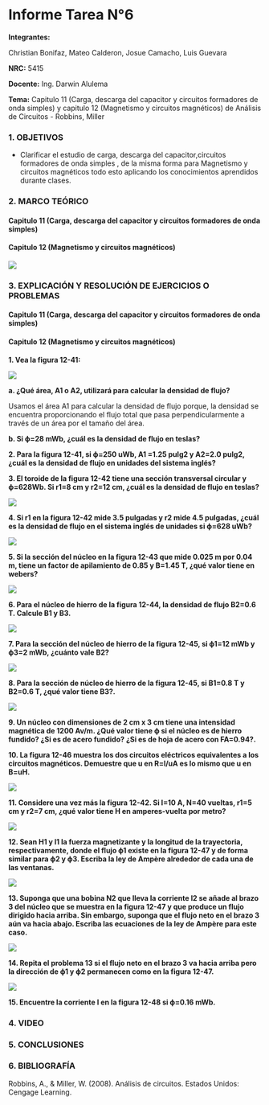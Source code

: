 # Informe Tarea N°6

**Integrantes:**

Christian Bonifaz, Mateo Calderon, Josue Camacho, Luis Guevara

**NRC:** 5415

**Docente:** Ing. Darwin Alulema

**Tema:** Capitulo 11 (Carga, descarga del capacitor y circuitos formadores de onda simples) y capitulo 12 (Magnetismo y circuitos magnéticos) de Análisis de Circuitos - Robbins, Miller

### 1. OBJETIVOS

- Clarificar el estudio de carga, descarga del capacitor,circuitos formadores de onda simples , de la misma forma para Magnetismo y circuitos magnéticos todo esto aplicando los conocimientos aprendidos durante clases.

### 2. MARCO TEÓRICO

#### Capitulo 11 (Carga, descarga del capacitor y circuitos formadores de onda simples)

#### Capitulo 12 (Magnetismo y circuitos magnéticos)

<img src="imagenes/cap12.png">

### 3. EXPLICACIÓN Y RESOLUCIÓN DE EJERCICIOS O PROBLEMAS

#### Capitulo 11 (Carga, descarga del capacitor y circuitos formadores de onda simples)

#### Capitulo 12 (Magnetismo y circuitos magnéticos)

**1. Vea la figura 12-41:**

<img src="imagenes/fig12-41.jpg">

**a.	¿Qué área, A1 o A2, utilizará para calcular la densidad de flujo?**

Usamos el área A1 para calcular la densidad de flujo porque, la densidad se encuentra proporcionando el flujo total que pasa perpendicularmente a través de un área por el tamaño del área.

**b.	Si ϕ=28 mWb, ¿cuál es la densidad de flujo en teslas?**

**2.	Para la figura 12-41, si ϕ=250 uWb, A1 =1.25 pulg2 y A2=2.0 pulg2, ¿cuál es la densidad de flujo en unidades del sistema inglés?**

**3.	El toroide de la figura 12-42 tiene una sección transversal circular y ϕ=628Wb. Si r1=8 cm y r2=12 cm, ¿cuál es la densidad de flujo en teslas?**

<img src="imagenes/fig12-42.jpg">

**4.	Si r1 en la figura 12-42 mide 3.5 pulgadas y r2 mide 4.5 pulgadas, ¿cuál es la densidad de flujo en el sistema inglés de unidades si ϕ=628 uWb?**

<img src="imagenes/fig12-42.jpg">

**5.	Si la sección del núcleo en la figura 12-43 que mide 0.025 m por 0.04 m, tiene un factor de apilamiento de 0.85 y B=1.45 T, ¿qué valor tiene en webers?**

<img src="imagenes/fig12-43.jpg">

**6.	Para el núcleo de hierro de la figura 12-44, la densidad de flujo B2=0.6 T. Calcule B1 y B3.**

<img src="imagenes/fig12-44.jpg">

**7.	Para la sección del núcleo de hierro de la figura 12-45, si ϕ1=12 mWb y ϕ3=2 mWb, ¿cuánto vale B2?**

<img src="imagenes/fig12-45.jpg">

**8.	Para la sección de núcleo de hierro de la figura 12-45, si B1=0.8 T y B2=0.6 T, ¿qué valor tiene B3?.**

<img src="imagenes/fig12-45.jpg">

**9.	Un núcleo con dimensiones de 2 cm x 3 cm tiene una intensidad magnética de 1200 Av/m. ¿Qué valor tiene ϕ si el núcleo es de hierro fundido? ¿Si es de acero fundido? ¿Si es de hoja de acero con FA=0.94?.**

**10.	La figura 12-46 muestra los dos circuitos eléctricos equivalentes a los circuitos magnéticos. Demuestre que u en  R=l/uA es lo mismo que u en B=uH.**

<img src="imagenes/fig12-46.jpg">

**11.	Considere una vez más la figura 12-42. Si I=10 A, N=40 vueltas, r1=5 cm y r2=7 cm, ¿qué valor tiene H en amperes-vuelta por metro?**

<img src="imagenes/fig12-42.jpg">

**12.	Sean H1 y l1 la fuerza magnetizante y la longitud de la trayectoria, respectivamente, donde el flujo ϕ1 existe en la figura 12-47 y de forma similar para ϕ2 y ϕ3. Escriba la ley de Ampère alrededor de cada una de las ventanas.**

<img src="imagenes/fig12-47.jpg">

**13.	Suponga que una bobina N2 que lleva la corriente I2 se añade al brazo 3 del núcleo que se muestra en la figura 12-47 y que produce un flujo dirigido hacia arriba. Sin embargo, suponga que el flujo neto en el brazo 3 aún va hacia abajo. Escriba las ecuaciones de la ley de Ampère para este caso.**

<img src="imagenes/fig12-47.jpg">

**14.	Repita el problema 13 si el flujo neto en el brazo 3 va hacia arriba pero la dirección de ϕ1 y ϕ2 permanecen como en la figura 12-47.**

<img src="imagenes/fig12-47.jpg">

**15.	Encuentre la corriente I en la figura 12-48 si ϕ=0.16 mWb.**

### 4. VIDEO

### 5. CONCLUSIONES 

### 6. BIBLIOGRAFÍA

Robbins, A., & Miller, W. (2008). Análisis de circuitos. Estados Unidos: Cengage Learning.

